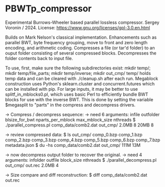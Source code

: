 # PBWTp_compressor
Experimental Burrows-Wheeler based parallel lossless compressor. Sergey Voronin / 2024. 
License: https://www.gnu.org/licenses/gpl-3.0.en.html

Builds on Mark Nelson's classical implementation.
Enhancements such as parallel BWT, byte frequency grouping, move to front and zero length encoding, and arithmetic coding. 
Compresses a file (or tar'd folder) to an ouput folder consisting of several compressed blocks. Decompresses the folder contents back to input file. 

To use, first, make sure the following subdirectories exist:
mkdir temp/; mkdir temp/file_parts; mkdir temp/inverse; mkdir out_cmp/
temp/ holds temp data and can be cleared with ./cleanup.sh after each run. 
Megablock construction uses Python's sklearn.cluster and concurrent.futures which can be installed with pip. 
For large inputs, it may be better to use splitf_in_mblocks0.pl, which uses basic Perl to efficiently bundle BWT blocks for use with the inverse BWT. 
This is done by setting the variable $megasplit to "parts" in the compress and decompress drivers. 

-> Compress / decompress sequence:
-> need 6 arguments: infile outfolder blsize_for_bwt nparts_per_mblock max_mblock_size nthreads
$ ./parallel_compress.pl comp_data/comb2.dat out_cmp/ 2.0MB 8 20MB 8

-> review compressed data:
$ ls out_cmp/
comp_0.bzp  comp_1.bzp  comp_2.bzp  comp_3.bzp  comp_4.bzp  comp_5.bzp  comp_6.bzp  comp_7.bzp  metadata.json
$ du -hs comp_data/comb2.dat out_cmp/
111M 
13M 

-> now decompress output folder to recover the original. 
-> need 4 arguments: infolder outfile block_size nthreads
$ ./parallel_decompress.pl out_cmp/ out.rec 2.0MB 4

-> Size compare and diff reconstruction:
$ diff comp_data/comb2.dat out.rec
